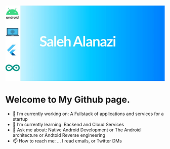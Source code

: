 [![Header](https://raw.githubusercontent.com/Sal7one/Sal7one/main/background.jpg?token=AE5MGPXLOFR4QRRIUAGZQR27XIAMS)](https://www.twitter.com/Sal_7one)

# Welcome to My Github page. 

- 🔭 I’m currently working on: A Fullstack of applications and services for a startup
- 🌱 I’m currently learning: Backend and Cloud Services 
- 💬 Ask me about: Native Android Development or The Android architecture or Andtoid Reverse engineering
- 📫 How to reach me: ... I read emails, or Twitter DMs


